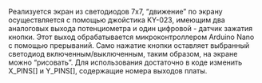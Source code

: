 Реализуется экран из светодиодов 7x7, “движение” по экрану осуществляется с помощью джойстика KY-023, имеющим два аналоговых выхода потенциометра и один цифровой - датчик зажатия кнопки. Этот выход обрабатывается микроконтроллером Arduino Nano с помощью прерываний. Само нажатие кнопки оставляет выбранный светодиод включенным/выключенным, таким образом, на экране можно “рисовать”.
Для использования достаточно в коде изменить X_PINS[] и Y_PINS[], содержащие номера выходов платы.
